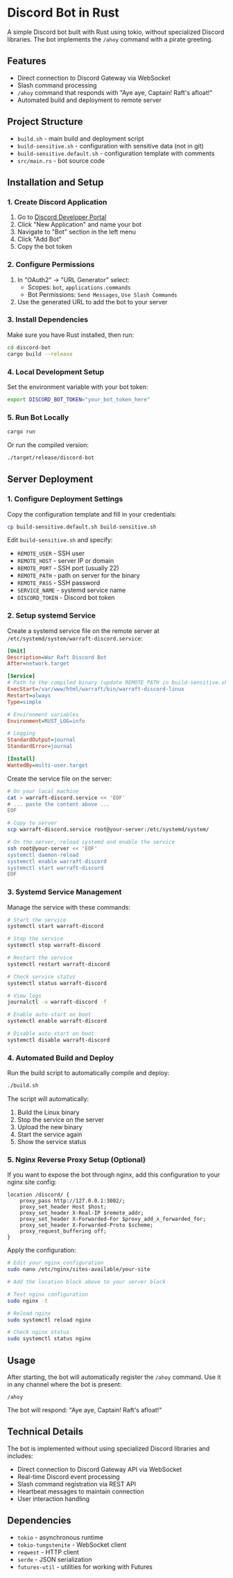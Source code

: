 # Discord Bot in Rust

A simple Discord bot built with Rust using tokio, without specialized Discord libraries. The bot implements the `/ahoy` command with a pirate greeting.

## Features

- Direct connection to Discord Gateway via WebSocket
- Slash command processing
- `/ahoy` command that responds with "Aye aye, Captain! Raft's afloat!"
- Automated build and deployment to remote server

## Project Structure

- `build.sh` - main build and deployment script
- `build-sensitive.sh` - configuration with sensitive data (not in git)
- `build-sensitive.default.sh` - configuration template with comments
- `src/main.rs` - bot source code

## Installation and Setup

### 1. Create Discord Application

1. Go to [Discord Developer Portal](https://discord.com/developers/applications)
2. Click "New Application" and name your bot
3. Navigate to "Bot" section in the left menu
4. Click "Add Bot"
5. Copy the bot token

### 2. Configure Permissions

1. In "OAuth2" → "URL Generator" select:
   - Scopes: `bot`, `applications.commands`
   - Bot Permissions: `Send Messages`, `Use Slash Commands`
2. Use the generated URL to add the bot to your server

### 3. Install Dependencies

Make sure you have Rust installed, then run:

```bash
cd discord-bot
cargo build --release
```

### 4. Local Development Setup

Set the environment variable with your bot token:

```bash
export DISCORD_BOT_TOKEN="your_bot_token_here"
```

### 5. Run Bot Locally

```bash
cargo run
```

Or run the compiled version:

```bash
./target/release/discord-bot
```

## Server Deployment

### 1. Configure Deployment Settings

Copy the configuration template and fill in your credentials:

```bash
cp build-sensitive.default.sh build-sensitive.sh
```

Edit `build-sensitive.sh` and specify:
- `REMOTE_USER` - SSH user
- `REMOTE_HOST` - server IP or domain
- `REMOTE_PORT` - SSH port (usually 22)
- `REMOTE_PATH` - path on server for the binary
- `REMOTE_PASS` - SSH password
- `SERVICE_NAME` - systemd service name
- `DISCORD_TOKEN` - Discord bot token

### 2. Setup systemd Service

Create a systemd service file on the remote server at `/etc/systemd/system/warraft-discord.service`:

```ini
[Unit]
Description=War Raft Discord Bot
After=network.target

[Service]
# Path to the compiled binary (update REMOTE_PATH in build-sensitive.sh accordingly)
ExecStart=/var/www/html/warraft/bin/warraft-discord-linux
Restart=always
Type=simple

# Environment variables
Environment=RUST_LOG=info

# Logging
StandardOutput=journal
StandardError=journal

[Install]
WantedBy=multi-user.target
```

Create the service file on the server:

```bash
# On your local machine
cat > warraft-discord.service << 'EOF'
# ... paste the content above ...
EOF

# Copy to server
scp warraft-discord.service root@your-server:/etc/systemd/system/

# On the server, reload systemd and enable the service
ssh root@your-server << 'EOF'
systemctl daemon-reload
systemctl enable warraft-discord
systemctl start warraft-discord
EOF
```

### 3. Systemd Service Management

Manage the service with these commands:

```bash
# Start the service
systemctl start warraft-discord

# Stop the service
systemctl stop warraft-discord

# Restart the service
systemctl restart warraft-discord

# Check service status
systemctl status warraft-discord

# View logs
journalctl -u warraft-discord -f

# Enable auto-start on boot
systemctl enable warraft-discord

# Disable auto-start on boot
systemctl disable warraft-discord
```

### 4. Automated Build and Deploy

Run the build script to automatically compile and deploy:

```bash
./build.sh
```

The script will automatically:
1. Build the Linux binary
2. Stop the service on the server
3. Upload the new binary
4. Start the service again
5. Show the service status

### 5. Nginx Reverse Proxy Setup (Optional)

If you want to expose the bot through nginx, add this configuration to your nginx site config:

```nginx
location /discord/ {
    proxy_pass http://127.0.0.1:3002/;
    proxy_set_header Host $host;
    proxy_set_header X-Real-IP $remote_addr;
    proxy_set_header X-Forwarded-For $proxy_add_x_forwarded_for;
    proxy_set_header X-Forwarded-Proto $scheme;
    proxy_request_buffering off;
}
```

Apply the configuration:

```bash
# Edit your nginx configuration
sudo nano /etc/nginx/sites-available/your-site

# Add the location block above to your server block

# Test nginx configuration
sudo nginx -t

# Reload nginx
sudo systemctl reload nginx

# Check nginx status
sudo systemctl status nginx
```

## Usage

After starting, the bot will automatically register the `/ahoy` command. Use it in any channel where the bot is present:

```
/ahoy
```

The bot will respond: "Aye aye, Captain! Raft's afloat!"

## Technical Details

The bot is implemented without using specialized Discord libraries and includes:

- Direct connection to Discord Gateway API via WebSocket
- Real-time Discord event processing
- Slash command registration via REST API
- Heartbeat messages to maintain connection
- User interaction handling

## Dependencies

- `tokio` - asynchronous runtime
- `tokio-tungstenite` - WebSocket client
- `reqwest` - HTTP client
- `serde` - JSON serialization
- `futures-util` - utilities for working with Futures